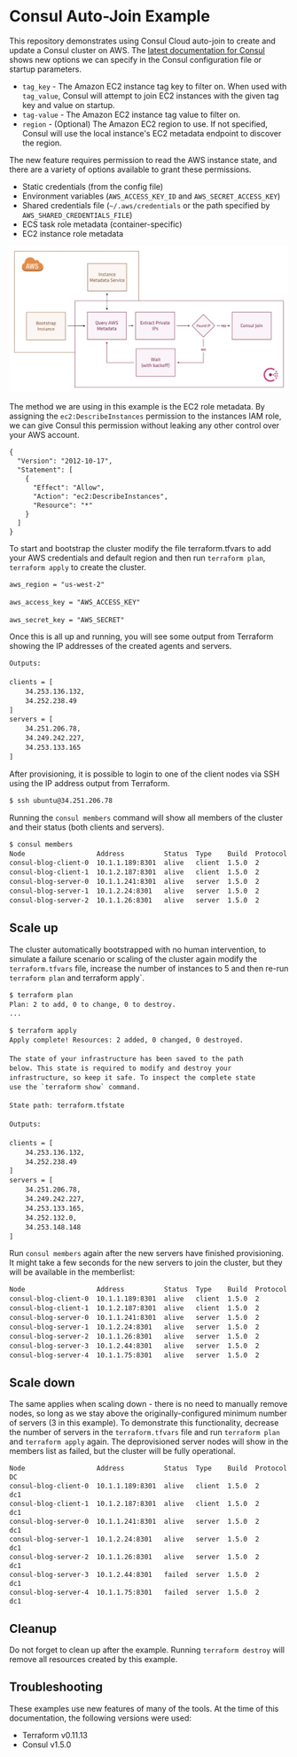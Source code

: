 # Consul Auto-Join Example
This repository demonstrates using Consul Cloud auto-join to create and update a Consul cluster on AWS.
The [latest documentation for Consul](https://www.consul.io/docs/agent/options.html) shows new options we can specify in the Consul configuration file or startup parameters.

- `tag_key` - The Amazon EC2 instance tag key to filter on. When used with `tag_value`, Consul will attempt to join EC2 instances with the given tag key and value on startup. 
- `tag-value` - The Amazon EC2 instance tag value to filter on.
- `region` - (Optional) The Amazon EC2 region to use. If not specified, Consul will use the local instance's EC2 metadata endpoint to discover the region.

The new feature requires permission to read the AWS instance state, and there are a variety of options available to grant these permissions.

- Static credentials (from the config file)
- Environment variables (`AWS_ACCESS_KEY_ID` and `AWS_SECRET_ACCESS_KEY`)
- Shared credentials file (`~/.aws/credentials` or the path specified by `AWS_SHARED_CREDENTIALS_FILE`)
- ECS task role metadata (container-specific)
- EC2 instance role metadata

![Flow](images/flow.jpg)

The method we are using in this example is the EC2 role metadata.  By assigning the `ec2:DescribeInstances` permission to the instances IAM role, we can give Consul this permission without leaking any other control over your AWS account.

```
{
  "Version": "2012-10-17",
  "Statement": [
    {
      "Effect": "Allow",
      "Action": "ec2:DescribeInstances",
      "Resource": "*"
    }
  ]
}
```


To start and bootstrap the cluster modify the file terraform.tfvars to add your AWS credentials and default region and then run `terraform plan`, `terraform apply` to create the cluster.

```
aws_region = "us-west-2"

aws_access_key = "AWS_ACCESS_KEY"

aws_secret_key = "AWS_SECRET"
```

Once this is all up and running, you will see some output from Terraform showing the IP addresses of the created agents and servers.

```bash
Outputs:

clients = [
    34.253.136.132,
    34.252.238.49
]
servers = [
    34.251.206.78,
    34.249.242.227,
    34.253.133.165
]

```

After provisioning, it is possible to login to one of the client nodes via SSH using the IP address output from Terraform. 

```bash
$ ssh ubuntu@34.251.206.78
```

Running the `consul members` command will show all members of the cluster and their status (both clients and servers).

```bash
$ consul members
Node                  Address          Status  Type    Build  Protocol  DC
consul-blog-client-0  10.1.1.189:8301  alive   client  1.5.0  2         dc1
consul-blog-client-1  10.1.2.187:8301  alive   client  1.5.0  2         dc1
consul-blog-server-0  10.1.1.241:8301  alive   server  1.5.0  2         dc1
consul-blog-server-1  10.1.2.24:8301   alive   server  1.5.0  2         dc1
consul-blog-server-2  10.1.1.26:8301   alive   server  1.5.0  2         dc1
```

## Scale up
The cluster automatically bootstrapped with no human intervention, to simulate a failure scenario or scaling of the cluster again modify the `terraform.tfvars` file, increase the number of instances to 5 and then re-run `terraform plan` and terraform apply`.

```bash
$ terraform plan 
Plan: 2 to add, 0 to change, 0 to destroy.
...
```

```bash
$ terraform apply
Apply complete! Resources: 2 added, 0 changed, 0 destroyed.

The state of your infrastructure has been saved to the path
below. This state is required to modify and destroy your
infrastructure, so keep it safe. To inspect the complete state
use the `terraform show` command.

State path: terraform.tfstate

Outputs:

clients = [
    34.253.136.132,
    34.252.238.49
]
servers = [
    34.251.206.78,
    34.249.242.227,
    34.253.133.165,
    34.252.132.0,
    34.253.148.148
]
```

Run `consul members` again after the new servers have finished provisioning. It might take a few seconds for the new servers to join the cluster, but they will be available in the memberlist:

```bash
Node                  Address          Status  Type    Build  Protocol  DC
consul-blog-client-0  10.1.1.189:8301  alive   client  1.5.0  2         dc1
consul-blog-client-1  10.1.2.187:8301  alive   client  1.5.0  2         dc1
consul-blog-server-0  10.1.1.241:8301  alive   server  1.5.0  2         dc1
consul-blog-server-1  10.1.2.24:8301   alive   server  1.5.0  2         dc1
consul-blog-server-2  10.1.1.26:8301   alive   server  1.5.0  2         dc1
consul-blog-server-3  10.1.2.44:8301   alive   server  1.5.0  2         dc1
consul-blog-server-4  10.1.1.75:8301   alive   server  1.5.0  2         dc1
```

## Scale down
The same applies when scaling down - there is no need to manually remove nodes, so long as we stay above the originally-configured minimum number of servers (3 in this example). To demonstrate this functionality, decrease the number of servers in the `terraform.tfvars` file and run `terraform plan` and `terraform apply` again. The deprovisioned server nodes will show in the members list as failed, but the cluster will be fully operational.

```text
Node                  Address          Status  Type    Build  Protocol  DC
consul-blog-client-0  10.1.1.189:8301  alive   client  1.5.0  2         dc1
consul-blog-client-1  10.1.2.187:8301  alive   client  1.5.0  2         dc1
consul-blog-server-0  10.1.1.241:8301  alive   server  1.5.0  2         dc1
consul-blog-server-1  10.1.2.24:8301   alive   server  1.5.0  2         dc1
consul-blog-server-2  10.1.1.26:8301   alive   server  1.5.0  2         dc1
consul-blog-server-3  10.1.2.44:8301   failed  server  1.5.0  2         dc1
consul-blog-server-4  10.1.1.75:8301   failed  server  1.5.0  2         dc1
```

## Cleanup
Do not forget to clean up after the example.  Running `terraform destroy` will remove all resources created by this example.

## Troubleshooting
These examples use new features of many of the tools. At the time of this documentation, the following versions were used:

- Terraform v0.11.13
- Consul v1.5.0 
